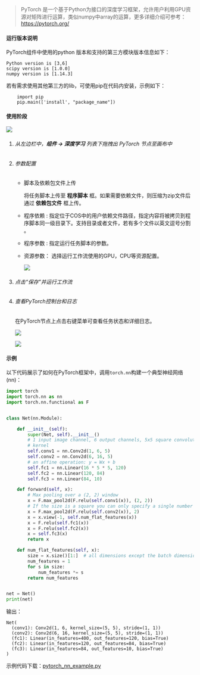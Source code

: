 > PyTorch 是一个基于Python为接口的深度学习框架，允许用户利用GPU资源对矩阵进行运算，类似numpy中array的运算，更多详细介绍可参考：https://pytorch.org/

#### 运行版本说明

PyTorch组件中使用的python 版本和支持的第三方模块版本信息如下：

```
Python version is [3,6]
scipy version is [1.0.0]
numpy version is [1.14.3]
```

若有需求使用其他第三方的lib，可使用pip在代码内安装，示例如下：

```
    import pip
    pip.main(['install', "package_name"])
```

#### 使用阶段

![](https://main.qcloudimg.com/raw/147085da4b8e4f5c869897da30fa4366.gif)

1. ###### 从左边栏中，__组件 → 深度学习__ 列表下拖拽出 PyTorch 节点至画布中

2. ###### 参数配置

   - 脚本及依赖包文件上传  

     将任务脚本上传至 __程序脚本__ 框。如果需要依赖文件，则压缩为zip文件后通过 __依赖包文件__ 框上传。

   - 程序依赖 :
     指定位于COS中的用户依赖文件路径，指定内容将被拷贝到程序脚本同一级目录下。支持目录或者文件，若有多个文件以英文逗号分割 。

   - 程序参数 :
     指定运行任务脚本的参数。

   - 资源参数：
     选择运行工作流使用的GPU，CPU等资源配置。

     ![](https://main.qcloudimg.com/raw/5d8d93a7dc5f447317d4bc95ba862d50.png)

3. ###### 点击“保存”并运行工作流

4. ###### 查看PyTorch控制台和日志

   在PyTorch节点上点击右键菜单可查看任务状态和详细日志。

   ![](https://main.qcloudimg.com/raw/50f89dab5a2369de70b2fd8937eb3075.png)

   ![](https://main.qcloudimg.com/raw/a9f7d66a87ea43259165dc2c9fceb7f2.png)

#### 示例

以下代码展示了如何在PyTorch框架中，调用`torch.nn`构建一个典型神经网络(nn)：

```python
import torch
import torch.nn as nn
import torch.nn.functional as F


class Net(nn.Module):

    def __init__(self):
        super(Net, self).__init__()
        # 1 input image channel, 6 output channels, 5x5 square convolution
        # kernel
        self.conv1 = nn.Conv2d(1, 6, 5)
        self.conv2 = nn.Conv2d(6, 16, 5)
        # an affine operation: y = Wx + b
        self.fc1 = nn.Linear(16 * 5 * 5, 120)
        self.fc2 = nn.Linear(120, 84)
        self.fc3 = nn.Linear(84, 10)

    def forward(self, x):
        # Max pooling over a (2, 2) window
        x = F.max_pool2d(F.relu(self.conv1(x)), (2, 2))
        # If the size is a square you can only specify a single number
        x = F.max_pool2d(F.relu(self.conv2(x)), 2)
        x = x.view(-1, self.num_flat_features(x))
        x = F.relu(self.fc1(x))
        x = F.relu(self.fc2(x))
        x = self.fc3(x)
        return x

    def num_flat_features(self, x):
        size = x.size()[1:]  # all dimensions except the batch dimension
        num_features = 1
        for s in size:
            num_features *= s
        return num_features


net = Net()
print(net)
```

输出：

```
Net(
  (conv1): Conv2d(1, 6, kernel_size=(5, 5), stride=(1, 1))
  (conv2): Conv2d(6, 16, kernel_size=(5, 5), stride=(1, 1))
  (fc1): Linear(in_features=400, out_features=120, bias=True)
  (fc2): Linear(in_features=120, out_features=84, bias=True)
  (fc3): Linear(in_features=84, out_features=10, bias=True)
)
```

示例代码下载：<a href="manual/attachments/pytorch_nn_example.py" target="_blank">pytorch_nn_example.py</a>